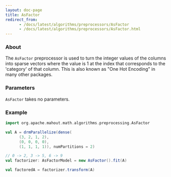 ```yaml
---
layout: doc-page
title: AsFactor
redirect_from:
      - /docs/latest/algorithms/preprocessors/AsFactor
      - /docs/latest/algorithms/preprocessors/AsFactor.html
---
```



### About

The `AsFactor` preprocessor is used to turn the integer values of the columns into sparse vectors where the value is 1
 at the index that corresponds to the 'category' of that column.  This is also known as "One Hot Encoding" in many other
 packages. 
 

### Parameters

`AsFactor` takes no parameters.
 
### Example

```scala
import org.apache.mahout.math.algorithms.preprocessing.AsFactor

val A = drmParallelize(dense(
      (3, 2, 1, 2),
      (0, 0, 0, 0),
      (1, 1, 1, 1)), numPartitions = 2)

// 0 -> 2, 3 -> 5, 6 -> 9
val factorizer: AsFactorModel = new AsFactor().fit(A)

val factoredA = factorizer.transform(A)
```

